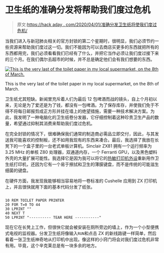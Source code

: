 # 卫生纸的准确分发将帮助我们度过危机

> 原文:[https://hack aday . com/2020/04/01/准确分发卫生纸将使我们度过危机/](https://hackaday.com/2020/04/01/accurate-dispensing-of-toilet-paper-will-get-us-through-the-crisis/)

当我们进入与新冠肺炎相关的官方封锁的第二个星期时，很明显，我们必须节约一些资源来帮助我们度过这一切。我们不能因为可以去商店买更多的东西就把所有的东西都用完，我们必须看看我们已经有了什么，并把它当作必须让我们度过接下来的三个月。在我们偶尔去超市的时候，并不总是确定他们会有我们想要的东西。

[![This is the very last of the toilet paper in my local supermarket, on the 8th of March.](../Images/44823b34b507feca834c9267b50992f2.png)](https://hackaday.com/wp-content/uploads/2020/04/zx-bogroll-no-bogroll.jpg)

This is the very last of the toilet paper in my local supermarket, on the 8th of March.

卫生纸尤其短缺。新闻里充斥着人们为最后 12 包啤酒而战的镜头，自上个月初以来，无论是为了爱还是为了钱，都没有一包啤酒。为了保存库存，并使我们免于不得不将每日邮报剪成正方形并挂在墙上的绝望措施，需要一种技术解决方案。为此，我发明了一种电脑化的卫生纸卷分发器，它仔细控制着这种珍贵卫生产品的数量，希望通过抑制其消费来帮助我们度过危机。

在完全封锁的情况下，很难确保我们通常的制造商必需品立即交付，因此，与其发送我可能喜欢的控制板，还不如用我现有的东西来凑合。最后，我选择了我放在长凳下的一个盒子里的一台老式单板计算机。Sinclair ZX81 拥有一个运行频率为 3.25 MHz 的单核 Z80 处理器，双通道内存，一个 Ferranti GPU，以及黑色塑料外壳的大量扩展可能性。我选择它是因为我可以将它的[热敏打印机外设](https://en.wikipedia.org/wiki/ZX_Printer)重新用作卫生纸打印机，还因为它有一个易于擦拭和卫生的薄膜键盘，而不是传统的可能滋生细菌的键盘。

在硬件方面，我发现我能够相当容易地将一卷标准的 Cushelle 应用到 ZX 打印机上，并且很快就用下面的基本代码分发了纸张。

```

10 REM TOILET PAPER PRINTER
20 FOR T=0 TO 44
30 LPRINT ""
40 NEXT T
50 LPRINT "---------- TEAR HERE -----------"

```

现在它在长凳上工作，但很快它就会被安装在厕所旁边的墙上，作为一个小型便携式电视的监视器。分发卫生纸将像输入`RUN`和点击 ZX 的新线路键一样简单，然后看着一张卫生纸神奇地从打印机中出现。像这样的小窍门将会对我们度过危机非常有用。毕竟，这个辛克莱总是有一块多余的地方。
